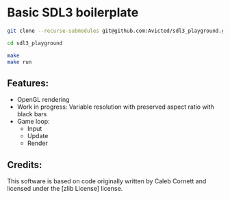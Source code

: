 # Basic SDL3 boilerplate

```bash
git clone --recurse-submodules git@github.com:Avicted/sdl3_playground.git

cd sdl3_playground

make
make run
```

## Features:
- OpenGL rendering
- Work in progress: Variable resolution with preserved aspect ratio with black bars
- Game loop:
    - Input
    - Update
    - Render


## Credits: 
This software is based on code originally written by Caleb Cornett and licensed under the [zlib License] license. 
